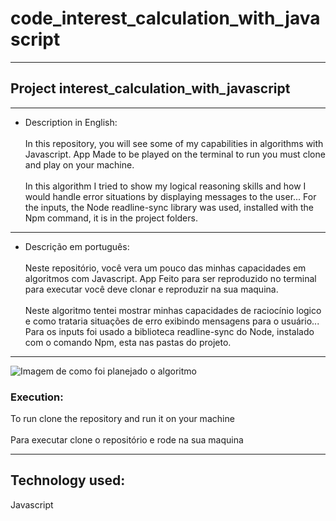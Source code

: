 # code_interest_calculation_with_javascript

___________________________________________

## Project interest_calculation_with_javascript

_______________________________________________

* Description in English: <br></br>
In this repository, you will see some of my capabilities in algorithms with Javascript. App Made to be played on the terminal to run you must clone and play on your machine.
<br></br>
In this algorithm I tried to show my logical reasoning skills and how I would handle error situations by displaying messages to the user...
For the inputs, the Node readline-sync library was used, installed with the Npm command, it is in the project folders.
___________________________

* Descrição em português: <br></br>
Neste repositório, você vera um pouco das minhas capacidades em algoritmos com  Javascript. App Feito para ser reproduzido no terminal para executar você deve clonar e reproduzir na sua maquina.
<br></br>
Neste algoritmo tentei mostrar minhas capacidades de raciocínio logico e como trataria situações de erro exibindo mensagens para o usuário...
Para os inputs foi usado a biblioteca readline-sync do Node, instalado com o comando Npm, esta nas pastas do projeto.

____________________________________________

<img src="../code_interest_calculation_with_javascript/assets/images/2022-07-13.png" alt="Imagem de como foi planejado o algoritmo" title="Planejamento Algoritmo">


### Execution:
To run clone the repository and run it on your machine
<br></br>
Para executar clone o repositório e rode na sua maquina

___________________

## Technology used:
Javascript




